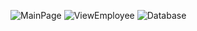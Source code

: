 ![MainPage](https://github.com/user-attachments/assets/2a48b9a9-556c-4401-a830-e613f154d96f)
![ViewEmployee](https://github.com/user-attachments/assets/90843c47-21c4-4e70-8199-32d43f472852)
![Database](https://github.com/user-attachments/assets/93218ab0-eee6-46a6-a68f-c3e8673d8503)
